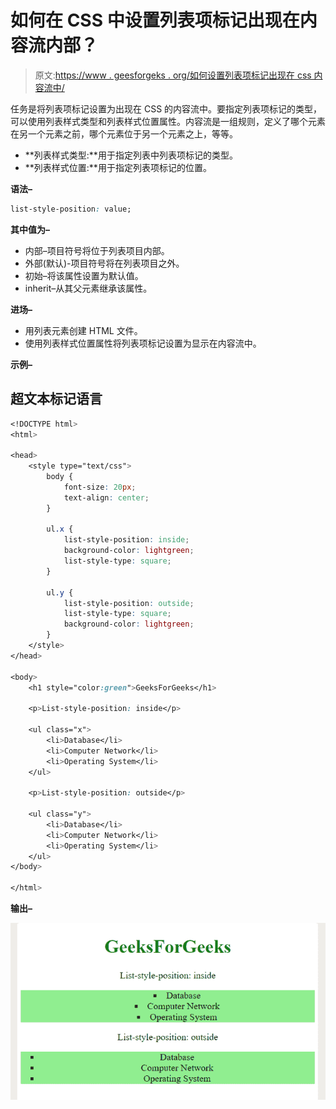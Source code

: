 # 如何在 CSS 中设置列表项标记出现在内容流内部？

> 原文:[https://www . geesforgeks . org/如何设置列表项标记出现在 css 内容流中/](https://www.geeksforgeeks.org/how-to-set-the-list-item-marker-appear-inside-the-content-flow-in-css/)

任务是将列表项标记设置为出现在 CSS 的内容流中。要指定列表项标记的类型，可以使用列表样式类型和列表样式位置属性。内容流是一组规则，定义了哪个元素在另一个元素之前，哪个元素位于另一个元素之上，等等。

*   **列表样式类型:**用于指定列表中列表项标记的类型。
*   **列表样式位置:**用于指定列表项标记的位置。

**语法–**

```css
list-style-position: value;
```

**其中值为–**

*   内部–项目符号将位于列表项目内部。
*   外部(默认)-项目符号将在列表项目之外。
*   初始–将该属性设置为默认值。
*   inherit–从其父元素继承该属性。

**进场–**

*   用列表元素创建 HTML 文件。
*   使用列表样式位置属性将列表项标记设置为显示在内容流中。

**示例–**

## 超文本标记语言

```css
<!DOCTYPE html>
<html>

<head>
    <style type="text/css">
        body {
            font-size: 20px;
            text-align: center;
        }

        ul.x {
            list-style-position: inside;
            background-color: lightgreen;
            list-style-type: square;
        }

        ul.y {
            list-style-position: outside;
            list-style-type: square;
            background-color: lightgreen;
        }
    </style>
</head>

<body>
    <h1 style="color:green">GeeksForGeeks</h1>

    <p>List-style-position: inside</p>

    <ul class="x">
        <li>Database</li>
        <li>Computer Network</li>
        <li>Operating System</li>
    </ul>

    <p>List-style-position: outside</p>

    <ul class="y">
        <li>Database</li>
        <li>Computer Network</li>
        <li>Operating System</li>
    </ul>
</body>

</html>
```

**输出–**

![](img/267145e841a20d12871042ff004aa439.png)
